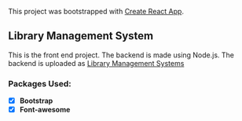 This project was bootstrapped with [Create React App](https://github.com/facebook/create-react-app).

## Library Management System

This is the front end project. The backend is made using Node.js. The backend is uploaded as [Library Management Systems](https://github.com/CudaRabbani/library_management)

### Packages Used:

 -[x] **Bootstrap**
 -[x] **Font-awesome**